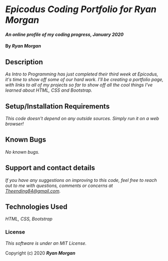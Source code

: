 # _Epicodus Coding Portfolio for Ryan Morgan_

#### _An online profile of my coding progress, January 2020_

#### By _**Ryan Morgan**_

## Description

_As Intro to Programming has just completed their third week at Epicodus, it's time to show off some of our hard work. I'll be creating a portfolio page, with links to all of my projects so far to show off all the cool things I've learned about HTML, CSS and Bootstrap._

## Setup/Installation Requirements

_This code doesn't depend on any outside sources. Simply run it on a web browser!_

## Known Bugs

_No known bugs._

## Support and contact details

_If you have any suggestions on improving to this code, feel free to reach out to me with questions, comments or concerns at Theending84@gmail.com._

## Technologies Used

_HTML, CSS, Bootstrap_

### License

*This software is under an MIT License.*

Copyright (c) 2020 **_Ryan Morgan_**